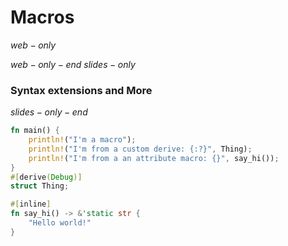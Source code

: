 # Macros

$web-only$

$web-only-end$
$slides-only$
### Syntax extensions and More
$slides-only-end$
```rust
fn main() {
    println!("I'm a macro");
    println!("I'm from a custom derive: {:?}", Thing);
    println!("I'm from a an attribute macro: {}", say_hi());
}
#[derive(Debug)]
struct Thing;

#[inline]
fn say_hi() -> &'static str {
    "Hello world!"
}
```
